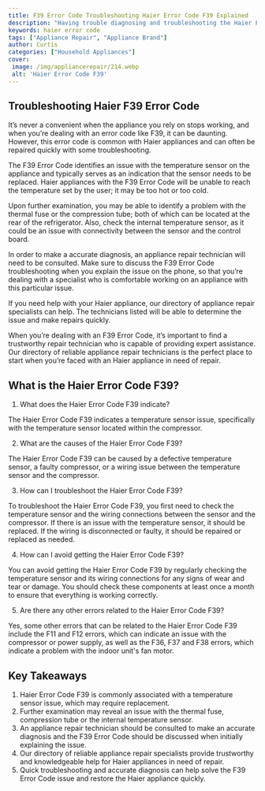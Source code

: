```yaml
---
title: F39 Error Code Troubleshooting Haier Error Code F39 Explained
description: "Having trouble diagnosing and troubleshooting the Haier F39 Error Code This blog post explains what the error code means and provides helpful tips on how to fix the issue"
keywords: haier error code
tags: ["Appliance Repair", "Appliance Brand"]
author: Curtis
categories: ["Household Appliances"]
cover: 
 image: /img/appliancerepair/214.webp
 alt: 'Haier Error Code F39'
---
```

## Troubleshooting Haier F39 Error Code 
It’s never a convenient when the appliance you rely on stops working, and when you’re dealing with an error code like F39, it can be daunting. However, this error code is common with Haier appliances and can often be repaired quickly with some troubleshooting. 

The F39 Error Code identifies an issue with the temperature sensor on the appliance and typically serves as an indication that the sensor needs to be replaced. Haier appliances with the F39 Error Code will be unable to reach the temperature set by the user; it may be too hot or too cold. 

Upon further examination, you may be able to identify a problem with the thermal fuse or the compression tube; both of which can be located at the rear of the refrigerator. Also, check the internal temperature sensor, as it could be an issue with connectivity between the sensor and the control board. 

In order to make a accurate diagnosis, an appliance repair technician will need to be consulted. Make sure to discuss the F39 Error Code troubleshooting when you explain the issue on the phone, so that you’re dealing with a specialist who is comfortable working on an appliance with this particular issue. 

If you need help with your Haier appliance, our directory of appliance repair specialists can help. The technicians listed will be able to determine the issue and make repairs quickly. 

When you’re dealing with an F39 Error Code, it’s important to find a trustworthy repair technician who is capable of providing expert assistance. Our directory of reliable appliance repair technicians is the perfect place to start when you’re faced with an Haier appliance in need of repair.

## What is the Haier Error Code F39?

1. What does the Haier Error Code F39 indicate?
 
The Haier Error Code F39 indicates a temperature sensor issue, specifically with the temperature sensor located within the compressor.

2. What are the causes of the Haier Error Code F39?

The Haier Error Code F39 can be caused by a defective temperature sensor, a faulty compressor, or a wiring issue between the temperature sensor and the compressor.

3. How can I troubleshoot the Haier Error Code F39?

To troubleshoot the Haier Error Code F39, you first need to check the temperature sensor and the wiring connections between the sensor and the compressor. If there is an issue with the temperature sensor, it should be replaced. If the wiring is disconnected or faulty, it should be repaired or replaced as needed.

4. How can I avoid getting the Haier Error Code F39?

You can avoid getting the Haier Error Code F39 by regularly checking the temperature sensor and its wiring connections for any signs of wear and tear or damage. You should check these components at least once a month to ensure that everything is working correctly.

5. Are there any other errors related to the Haier Error Code F39?

Yes, some other errors that can be related to the Haier Error Code F39 include the F11 and F12 errors, which can indicate an issue with the compressor or power supply, as well as the F36, F37 and F38 errors, which indicate a problem with the indoor unit's fan motor.

## Key Takeaways 
1. Haier Error Code F39 is commonly associated with a temperature sensor issue, which may require replacement.
2. Further examination may reveal an issue with the thermal fuse, compression tube or the internal temperature sensor.
3. An appliance repair technician should be consulted to make an accurate diagnosis and the F39 Error Code should be discussed when initially explaining the issue.
4. Our directory of reliable appliance repair specialists provide trustworthy and knowledgeable help for Haier appliances in need of repair.
5. Quick troubleshooting and accurate diagnosis can help solve the F39 Error Code issue and restore the Haier appliance quickly.
